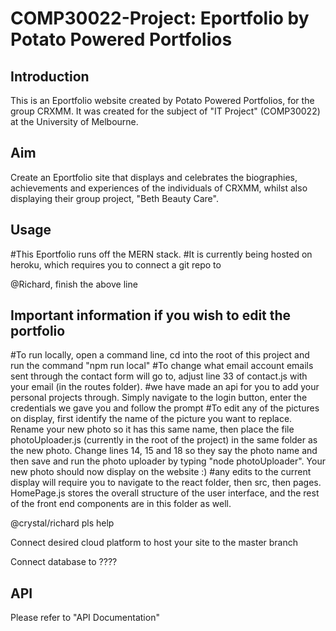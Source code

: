 # COMP30022-Project: Eportfolio by Potato Powered Portfolios

## Introduction
This is an Eportfolio website created by Potato Powered Portfolios, for the group CRXMM. It was created for
the subject of "IT Project" (COMP30022) at the University of Melbourne.

## Aim
Create an Eportfolio site that displays and celebrates the biographies, achievements and experiences of the
individuals of CRXMM, whilst also displaying their group project, "Beth Beauty Care".


## Usage
#This Eportfolio runs off the MERN stack.
#It is currently being hosted on heroku, which requires you to connect a git repo to 

@Richard, finish the above line


## Important information if you wish to edit the portfolio
#To run locally, open a command line, cd into the root of this project and run the command "npm run local" 
#To change what email account emails sent through the contact form will go to, adjust line 33 of contact.js 
with your email (in the routes folder). 
#we have made an api for you to add your personal projects through. Simply navigate to the login button, enter
the credentials we gave you and follow the prompt
#To edit any of the pictures on display, first identify the name of the picture you want to replace. Rename your 
new photo so it has this same name, then place the file photoUploader.js (currently in the root of the project) 
in the same folder as the new photo. Change lines 14, 15 and 18 so they say the photo name and then save and run 
the photo uploader by typing "node photoUploader". Your new photo should now display on the website :)
#any edits to the current display will require you to navigate to the react folder, then src, then pages. 
HomePage.js stores the overall structure of the user interface, and the rest of the front end components are in 
this folder as well.


@crystal/richard pls help
<p>Connect desired cloud platform to host your site to the master branch</p>
<p>Connect database to ????</p>

## API
Please refer to "API Documentation"


